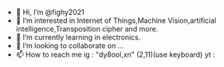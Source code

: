 - 👋 Hi, I’m @fighy2021 
- 👀 I’m interested in Internet of Things,Machine Vision,artificial intelligence,Transposition cipher and more.
- 🌱 I’m currently learning in electronics.
- 💞️ I’m looking to collaborate on ...
- 📫 How to reach me 
          ig : "dy8ool,xn" (2,11)(use keyboard)
          yt : 


<!---
fighy2021/fighy2021 is a ✨ special ✨ repository because its `README.md` (this file) appears on your GitHub profile.
You can click the Preview link to take a look at your changes.
--->
